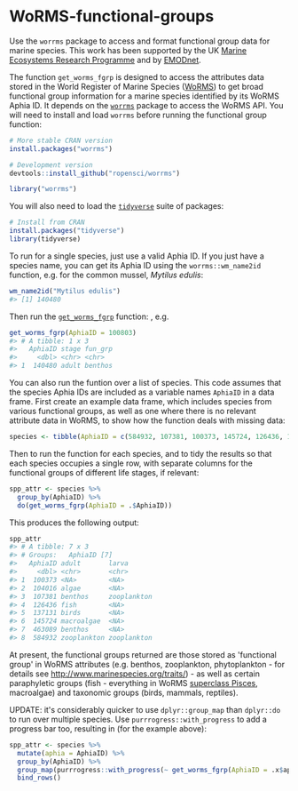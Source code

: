# WoRMS-functional-groups
Use the `worrms` package to access and format functional group data for marine species. This work has been supported by the UK [Marine Ecosystems Research Programme](https://github.com/tomjwebb/WoRMS-functional-groups) and by [EMODnet](http://www.emodnet.eu/).

The function `get_worms_fgrp` is designed to access the attributes data stored in the World Register of Marine Species ([WoRMS](https://marinespecies.org)) to get broad functional group information for a marine species identified by its WoRMS Aphia ID. It depends on the [`worrms`](https://github.com/ropensci/worrms) package to access the WoRMS API. You will need to install and load `worrms` before running the functional group function:
```R
# More stable CRAN version
install.packages("worrms")
```
```R
# Development version
devtools::install_github("ropensci/worrms")
```
```R
library("worrms")
```
You will also need to load the [`tidyverse`](https://tidyverse.tidyverse.org) suite of packages:
```R
# Install from CRAN
install.packages("tidyverse")
library(tidyverse)
```
To run for a single species, just use a valid Aphia ID. If you just have a species name, you can get its Aphia ID using the `worrms::wm_name2id` function, e.g. for the common mussel, *Mytilus edulis*:
```R
wm_name2id("Mytilus edulis")
#> [1] 140480
```
Then run the [`get_worms_fgrp`](https://github.com/tomjwebb/WoRMS-functional-groups/blob/master/R/get_functional_group.r) function:
, e.g.
```R
get_worms_fgrp(AphiaID = 100803)
#> # A tibble: 1 x 3
#>   AphiaID stage fun_grp
#>     <dbl> <chr> <chr>  
#> 1  140480 adult benthos
```
You can also run the funtion over a list of species. This code assumes that the species Aphia IDs are included as a variable names `AphiaID` in a data frame. First create an example data frame, which includes species from various functional groups, as well as one where there is no relevant attribute data in WoRMS, to show how the function deals with missing data:
```R
species <- tibble(AphiaID = c(584932, 107381, 100373, 145724, 126436, 137131, 463089, 104016))
```
Then to run the function for each species, and to tidy the results so that each species occupies a single row, with separate columns for the functional groups of different life stages, if relevant:
```R
spp_attr <- species %>%
  group_by(AphiaID) %>%
  do(get_worms_fgrp(AphiaID = .$AphiaID))
```
This produces the following output:
```R
spp_attr
#> # A tibble: 7 x 3
#> # Groups:   AphiaID [7]
#>   AphiaID adult       larva      
#>     <dbl> <chr>       <chr>      
#> 1  100373 <NA>        <NA>       
#> 2  104016 algae       <NA>
#> 3  107381 benthos     zooplankton
#> 4  126436 fish        <NA>       
#> 5  137131 birds       <NA>       
#> 6  145724 macroalgae  <NA>       
#> 7  463089 benthos     <NA>       
#> 8  584932 zooplankton zooplankton
```
At present, the functional groups returned are those stored as 'functional group' in WoRMS attributes (e.g. benthos, zooplankton, phytoplankton - for details see http://www.marinespecies.org/traits/) - as well as certain paraphyletic groups (fish - everything in WoRMS [superclass Pisces](http://www.marinespecies.org/aphia.php?p=taxdetails&id=11676), macroalgae) and taxonomic groups (birds, mammals, reptiles).

UPDATE: it's considerably quicker to use `dplyr::group_map` than `dplyr::do` to run over multiple species. Use `purrrogress::with_progress` to add a progress bar too, resulting in (for the example above):
```R
spp_attr <- species %>%
  mutate(aphia = AphiaID) %>% 
  group_by(AphiaID) %>% 
  group_map(purrrogress::with_progress(~ get_worms_fgrp(AphiaID = .x$aphia))) %>% 
  bind_rows()
```
